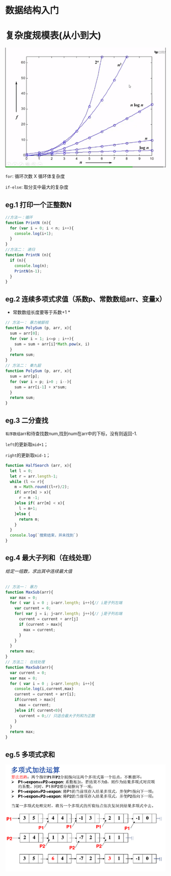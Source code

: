 # 数据结构入门
# 复杂度规模表(从小到大)
![O(n)](./O(n).png)

`for`: 循环次数 X 循环体复杂度

`if-else`: 取分支中最大的复杂度

## eg.1 打印一个正整数N
```javascript
//方法一：循环
function PrintN (n){
  for (var i = 0; i < n; i++){
    console.log(i+1);
  }
} 
//方法二： 递归
function PrintN (n){
  if (n){
    console.log(n);
    PrintN(n-1);
  }
} 
```
## eg.2 连续多项式求值（系数p、常数数组arr、变量x）
* 常数数组长度要等于系数+1 *
```javascript
// 方法一： 暴力被鄙视
function PolySum (p, arr, x){
  sum = arr[0]; 
  for (var i = 1; i<=p ; i++){
    sum = sum + arr[i]*Math.pow(x, i)
  }
  return sum;
}
// 方法二： 秦九韶
function PolySum (p, arr, x){
  sum = arr[p]; 
  for (var i = p; i>0 ; i--){
    sum = arr[i-1] + x*sum;
  }
  return sum;
}
```
## eg.3 二分查找
`有序数组`arr和待查找数num,找到num在arr中的下标，没有则返回-1.

`left`的更新取`mid+1`；

`right`的更新取`mid-1`；
```javascript
function HalfSearch (arr, x){
  let l = 0;
  let r = arr.length-1;
  while (l <= r){
    m = Math.round((l+r)/2);
    if( arr[m] > x){
      r = m -1;
    }else if( arr[m] < x){
      l = m+1;
    }else {
      return m;
    }
  }
  console.log(`搜索结束，并未找到`)
}
```
## eg.4 最大子列和（在线处理）
*给定一组数，求出其中连续最大值*
```javascript

// 方法一： 暴力
function MaxSub(arr){
  var max = 0;
  for ( var i = 0 ; i<arr.length; i++){// i是子列左端
    var current = 0;
    for( var j = i; j<arr.length; j++){// j是子列右端
      current = current + arr[j]
      if (current > max){
        max = current;
      }
    }
  }
  return max;
}
// 方法二： 在线处理
function MaxSub(arr){
  var current = 0;
  var max = 0;
  for ( var i = 0 ; i<arr.length; i++){
    console.log(i,current,max)
    current = current + arr[i];
    if(current > max){
      max = current;
    }else if( current<0){
      current = 0;// 只适合最大子列和为正数
    }
  }
  return max;
}
```
## eg.5 多项式求和
![twopoly](./twopoly.png)
